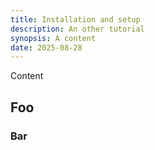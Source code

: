 ```yaml
---
title: Installation and setup
description: An other tutorial
synopsis: A content
date: 2025-08-28
---
```


Content

## Foo
### Bar
